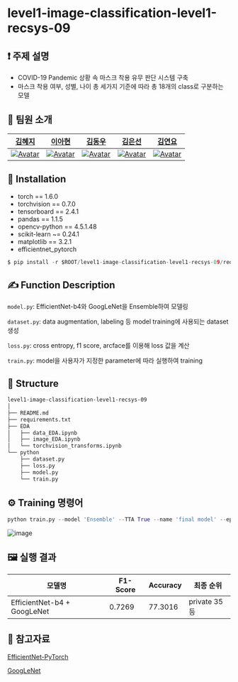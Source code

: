 # level1-image-classification-level1-recsys-09

## ❗ 주제 설명

- COVID-19 Pandemic 상황 속 마스크 착용 유무 판단 시스템 구축
- 마스크 착용 여부, 성별, 나이 총 세가지 기준에 따라 총 18개의 class로 구분하는 모델



## 👋 팀원 소개

|                                                  [김혜지](https://github.com/h-y-e-j-i)                                                   |                                                                          [이아현](https://github.com/ahyeon0508)                                                                           |                                                 [김동우](https://github.com/dongwoo338)                                                  |                                                                        [김은선](https://github.com/sun1187)                                                                         |                                                                         [김연요](https://github.com/arkdusdyk)                                                                         |
| :-------------------------------------------------------------------------------------------------------: | :-------------------------------------------------------------------------------------------------------------------------------------------------------: | :-----------------------------------------------------------------------------------------------------: | :---------------------------------------------------------------------------------------------------------------------------------------------------: | :----------------------------------------------------------------------------------------------------------------------------------------------------: |
| [![Avatar](https://user-images.githubusercontent.com/69205130/157381112-6343be93-9a26-4778-be7d-cc038f32b459.png)](https://github.com/h-y-e-j-i) | [![Avatar](https://user-images.githubusercontent.com/69205130/157381123-15a8abd6-3dac-4dc1-9aae-d61e94cd1d04.png)](https://github.com/ahyeon0508) | [![Avatar](https://user-images.githubusercontent.com/69205130/157381094-72f2de15-491e-4a4c-9954-701bf924d41b.jpg)](https://github.com/dongwoo338) | [![Avatar](https://user-images.githubusercontent.com/69205130/157381102-fedbcca1-b9e8-47d6-aba4-4ae3ac182a6f.png)](https://github.com/sun1187) | [![Avatar](https://user-images.githubusercontent.com/69205130/157381074-7d91c0e9-756a-4d23-954f-aa43e0688b30.png)](https://github.com/arkdusdyk) |



## 🔨 Installation

- torch == 1.6.0
- torchvision == 0.7.0
- tensorboard == 2.4.1
- pandas == 1.1.5
- opencv-python == 4.5.1.48
- scikit-learn ~= 0.24.1
- matplotlib == 3.2.1
- efficientnet_pytorch

```python
$ pip install -r $ROOT/level1-image-classification-level1-recsys-09/requirements.txt
```



## ✍ Function Description

`model.py`: EfficientNet-b4와  GoogLeNet을 Ensemble하여 모델링

`dataset.py`: data augmentation, labeling 등 model training에 사용되는 dataset 생성

`loss.py`: cross entropy, f1 score, arcface를 이용해 loss 값을 계산

`train.py`: model을 사용자가 지정한 parameter에 따라 실행하여 training


## 🏢 Structure

```bash
level1-image-classification-level1-recsys-09
│
├── README.md
├── requirements.txt
├── EDA
│   ├── data_EDA.ipynb
│   ├── image_EDA.ipynb
│   └── torchvision_transforms.ipynb
└── python
    ├── dataset.py
    ├── loss.py
    ├── model.py
    └── train.py
```


## ⚙️ Training 명령어

```python
python train.py --model 'Ensemble' --TTA True --name 'final model' --epoch 3
```

![image](https://user-images.githubusercontent.com/44939208/157379480-737623fe-8237-47bc-8c4a-03897a8fd3e9.png)


## 🖼️ 실행 결과

| 모델명 | F1-Score | Accuracy | 최종 순위 |
| --- | --- | --- | --- |
| EfficientNet-b4 + GoogLeNet | 0.7269 | 77.3016 | private 35등 |


## 📜 참고자료

[EfficientNet-PyTorch](https://github.com/lukemelas/EfficientNet-PyTorch)

[GoogLeNet](https://pytorch.org/vision/stable/_modules/torchvision/models/googlenet.html)

